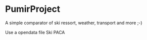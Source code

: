 PumirProject
============
A simple comparator of ski ressort, weather, transport and more ;-)

Use a opendata file Ski PACA
